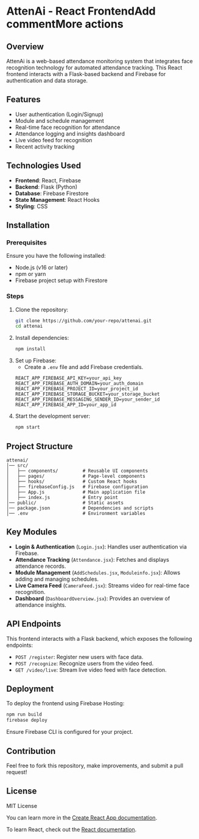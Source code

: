 # AttenAi - React FrontendAdd commentMore actions

## Overview
AttenAi is a web-based attendance monitoring system that integrates face recognition technology for automated attendance tracking. This React frontend interacts with a Flask-based backend and Firebase for authentication and data storage.

## Features
- User authentication (Login/Signup)
- Module and schedule management
- Real-time face recognition for attendance
- Attendance logging and insights dashboard
- Live video feed for recognition
- Recent activity tracking

## Technologies Used
- **Frontend**: React, Firebase
- **Backend**: Flask (Python)
- **Database**: Firebase Firestore
- **State Management**: React Hooks
- **Styling**: CSS

## Installation
### Prerequisites
Ensure you have the following installed:
- Node.js (v16 or later)
- npm or yarn
- Firebase project setup with Firestore

### Steps
1. Clone the repository:
   ```sh
   git clone https://github.com/your-repo/attenai.git
   cd attenai
   ```
2. Install dependencies:
   ```sh
   npm install
   ```
3. Set up Firebase:
   - Create a `.env` file and add Firebase credentials.
   ```env
   REACT_APP_FIREBASE_API_KEY=your_api_key
   REACT_APP_FIREBASE_AUTH_DOMAIN=your_auth_domain
   REACT_APP_FIREBASE_PROJECT_ID=your_project_id
   REACT_APP_FIREBASE_STORAGE_BUCKET=your_storage_bucket
   REACT_APP_FIREBASE_MESSAGING_SENDER_ID=your_sender_id
   REACT_APP_FIREBASE_APP_ID=your_app_id
   ```
4. Start the development server:
   ```sh
   npm start
   ```

## Project Structure
```
attenai/
│── src/
│   ├── components/         # Reusable UI components
│   ├── pages/              # Page-level components
│   ├── hooks/              # Custom React hooks
│   ├── firebaseConfig.js   # Firebase configuration
│   ├── App.js              # Main application file
│   ├── index.js            # Entry point
│── public/                 # Static assets
│── package.json            # Dependencies and scripts
│── .env                    # Environment variables
```

## Key Modules
- **Login & Authentication** (`Login.jsx`): Handles user authentication via Firebase.
- **Attendance Tracking** (`Attendance.jsx`): Fetches and displays attendance records.
- **Module Management** (`AddSchedules.jsx`, `Moduleinfo.jsx`): Allows adding and managing schedules.
- **Live Camera Feed** (`CameraFeed.jsx`): Streams video for real-time face recognition.
- **Dashboard** (`DashboardOverview.jsx`): Provides an overview of attendance insights.

## API Endpoints
This frontend interacts with a Flask backend, which exposes the following endpoints:
- `POST /register`: Register new users with face data.
- `POST /recognize`: Recognize users from the video feed.
- `GET /video/live`: Stream live video feed with face detection.

## Deployment
To deploy the frontend using Firebase Hosting:
```sh
npm run build
firebase deploy
```
Ensure Firebase CLI is configured for your project.

## Contribution
Feel free to fork this repository, make improvements, and submit a pull request!

## License
MIT License



You can learn more in the [Create React App documentation](https://facebook.github.io/create-react-app/docs/getting-started).

To learn React, check out the [React documentation](https://reactjs.org/).
